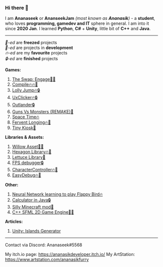 ### Hi there 👋

I am **Ananaseek** or **AnanseekJam** *(most known as **Ananasik**)* - a **student**, who loves **programming, gamedev and IT** sphere in general. I am into it since **2020 Jan**. I learned **Python**, **C#** + **Unity**, little bit of **C++** and **Java**.
<hr>

*🧊-ed* are **freezed** projects<br>
*🔨-ed* are projects in **development**<br>
*🔥-ed* are my **favourite** projects<br>
*🔒-ed* are **finished** projects <br>

 **Games:**

1. <a href="https://ananasikdev.github.io/TheSwapEngageWeb/">The Swap: Engage🧊🔥</a><br/>
2. <a href="https://github.com/AnanasikDev/Compile">Compile🔥🔥🔨</a><br/>
3. <a href="https://github.com/AnanasikDev/LollyJump">Lolly Jump🔥🔒</a><br/>
4. <a href="https://github.com/AnanasikDev/UxClicker">UxClicker🔥🔒</a><br/>
5. <a href="https://github.com/AnanasikDev/Outlander">Outlander🔒</a><br/>
6. <a href="https://github.com/AnanasikDev/Strategy">Guns Vs Monsters (REMAKE)🧊</a><br/>
7. <a href="https://github.com/AnanasikDev/SpaceTime">Space Time🔥</a><br/>
8. <a href="https://github.com/AnanasikDev/FerventLonging">Fervent Longing🔥🔨</a><br/>
9. <a href="https://github.com/AnanasikDev/Dessert">Tiny Kiosk🔨</a><br/>
 
**Libraries & Assets:**

1. <a href="https://github.com/AnanasikDev/Willow">Willow Asset🧊🔥</a><br/>
2. <a href="https://github.com/AnanasikDev/Hexagon">Hexagon Library🔥🧊</a><br/>
3. <a href="https://github.com/AnanasikDev/Lettuce">Lettuce Library🧊</a><br/>
4. <a href="https://github.com/AnanasikDev/FrameRateDebugger">FPS debugger🔒</a><br/>
5. <a href="https://github.com/AnanasikDev/CharacterController">CharacterController🔥🧊</a><br/>
6. <a href="https://github.com/AnanasikDev/EasyDebug">EasyDebug🔥🧊</a><br/>

**Other:**

1. <a href="https://github.com/AnanasikDev/FlappyBirdAI">Neural Network learning to play Flappy Bird🔥</a><br/>
2. <a href="https://github.com/AnanasikDev/Calculator">Calculator in Java🔒</a><br/>
3. <a href="https://github.com/AnanasikDev/MinecraftMod">Silly Minecraft mod🔨</a><br/>
4. <a href="https://github.com/AnanasikDev/SFML-game">C++ SFML 2D Game Engine🔨🔥</a><br/>

**Articles:**

1. <a href="https://gist.github.com/AnanasikDev/5428d58d26ef165ca74457f8ba163290">Unity: Islands Generator</a><br/>

<hr>

Contact via Discord: Ananaseek#5568

My itch.io page: https://ananasikdeveloper.itch.io/
My ArtStation: https://www.artstation.com/ananasikfurry
